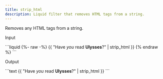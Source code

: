 ```yaml
---
title: strip_html
description: Liquid filter that removes HTML tags from a string.
---
```


Removes any HTML tags from a string.

<p class="code-label">Input</p>
```liquid
{%- raw -%}
{{ "Have <em>you</em> read <strong>Ulysses</strong>?" | strip_html }}
{% endraw %}
```

<p class="code-label">Output</p>
```text
{{ "Have <em>you</em> read <strong>Ulysses</strong>?" | strip_html }}
```
